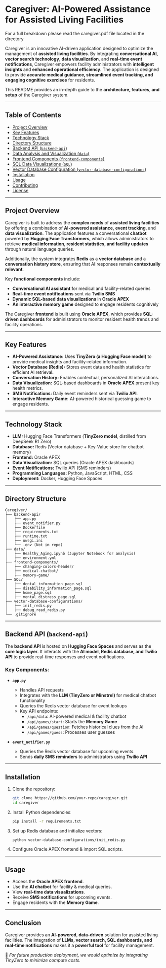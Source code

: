 # Caregiver: AI-Powered Assistance for Assisted Living Facilities

For a full breakdown please read the caregiver.pdf file located in the directory

Caregiver is an innovative AI-driven application designed to optimize the management of **assisted living facilities**. By integrating **conversational AI**, **vector search technology**, **data visualization**, and **real-time event notifications**, Caregiver empowers facility administrators with **intelligent insights** and **enhanced operational efficiency**. The application is designed to provide **accurate medical guidance, streamlined event tracking, and engaging cognitive exercises** for residents.

This README provides an in-depth guide to the **architecture, features, and setup** of the Caregiver system.

---

## **Table of Contents**

- [Project Overview](#project-overview)
- [Key Features](#key-features)
- [Technology Stack](#technology-stack)
- [Directory Structure](#directory-structure)
- [Backend API (`backend-api`)](#backend-api)
- [Data Analysis and Visualization (`data`)](#data-analysis-and-visualization)
- [Frontend Components (`frontend-components`)](#frontend-components)
- [SQL Data Visualizations (`SQL`)](#sql-data-visualizations)
- [Vector Database Configuration (`vector-database-configurations`)](#vector-database-configuration)
- [Installation](#installation)
- [Usage](#usage)
- [Contributing](#contributing)
- [License](#license)

---

## **Project Overview**

Caregiver is built to address the **complex needs** of **assisted living facilities** by offering a combination of **AI-powered assistance**, **event tracking**, and **data visualization**. The application features a conversational **chatbot** powered by **Hugging Face Transformers**, which allows administrators to retrieve **medical information, resident statistics, and facility updates** through natural language queries.

Additionally, the system integrates **Redis** as a **vector database** and a **conversation history store**, ensuring that AI responses remain **contextually relevant**.

Key **functional components** include:

- **Conversational AI assistant** for medical and facility-related queries
- **Real-time event notifications** sent via **Twilio SMS**
- **Dynamic SQL-based data visualizations** in **Oracle APEX**
- **An interactive memory game** designed to engage residents cognitively

The Caregiver **frontend** is built using **Oracle APEX**, which provides **SQL-driven dashboards** for administrators to monitor resident health trends and facility operations.

---

## **Key Features**

- **AI-Powered Assistance:** Uses **TinyZero (a Hugging Face model)** to provide medical insights and facility-related information.
- **Vector Database (Redis):** Stores event data and health statistics for efficient AI retrieval.
- **Conversation History:** Enables contextual, personalized AI interactions.
- **Data Visualization:** SQL-based dashboards in **Oracle APEX** present key health metrics.
- **SMS Notifications:** Daily event reminders sent via **Twilio API**.
- **Interactive Memory Game:** AI-powered historical guessing game to engage residents.

---

## **Technology Stack**

- **LLM:** Hugging Face Transformers (**TinyZero model**, distilled from DeepSeek R1 Zero)
- **Database:** Redis (Vector database + Key-Value store for chatbot memory)
- **Frontend:** Oracle APEX
- **Data Visualization:** SQL queries (Oracle APEX dashboards)
- **Event Notifications:** Twilio API (SMS reminders)
- **Programming Languages:** Python, JavaScript, HTML, CSS
- **Deployment:** Docker, Hugging Face Spaces

---

## **Directory Structure**

```
Caregiver/
├── backend-api/
│   ├── app.py
│   ├── event_notifier.py
│   ├── Dockerfile
│   ├── requirements.txt
│   ├── runtime.txt
│   ├── uwsgi.ini
│   └── .env (Not in repo)
├── data/
│   ├── Healthy_Aging.ipynb (Jupyter Notebook for analysis)
│   ├── environment.yml
├── frontend-components/
│   ├── changing-colors-header/
│   ├── medical-chatbot/
│   ├── memory-game/
├── SQL/
│   ├── dental_information_page.sql
│   ├── disability_information_page.sql
│   ├── home_page.sql
│   ├── mental_distress_page.sql
├── vector-database-configurations/
│   ├── init_redis.py
│   ├── debug_read_redis.py
└── .gitignore
```

---

## **Backend API (`backend-api`)**

The **backend API** is hosted on **Hugging Face Spaces** and serves as the **core logic layer**. It interacts with the **AI model, Redis database, and Twilio API** to provide real-time responses and event notifications.

### **Key Components:**

- **`app.py`**
  - Handles API requests
  - Integrates with the **LLM (TinyZero or Minstrel)** for medical chatbot functionality
  - Queries the Redis vector database for event lookups
  - Key API endpoints:
    - `/api/data`: AI-powered medical & facility chatbot
    - `/api/games/start`: Starts the **Memory Game**
    - `/api/games/question`: Fetches historical clues from the AI
    - `/api/games/guess`: Processes user guesses

- **`event_notifier.py`**
  - Queries the Redis vector database for upcoming events
  - Sends **daily SMS reminders** to administrators using **Twilio API**

---

## **Installation**

1. Clone the repository:
   ```bash
   git clone https://github.com/your-repo/caregiver.git
   cd caregiver
   ```
2. Install Python dependencies:
   ```bash
   pip install -r requirements.txt
   ```
3. Set up Redis database and initialize vectors:
   ```bash
   python vector-database-configurations/init_redis.py
   ```
4. Configure Oracle APEX frontend & import SQL scripts.

---

## **Usage**

- Access the **Oracle APEX frontend**.
- Use the **AI chatbot** for facility & medical queries.
- View **real-time data visualizations**.
- Receive **SMS notifications** for upcoming events.
- Engage residents with the **Memory Game**.

---

## **Conclusion**

Caregiver provides an **AI-powered, data-driven** solution for assisted living facilities. The integration of **LLMs, vector search, SQL dashboards, and real-time notifications** makes it a **powerful tool** for facility management.

🚀 *For future production deployment, we would optimize by integrating TinyZero to minimize compute costs.*
